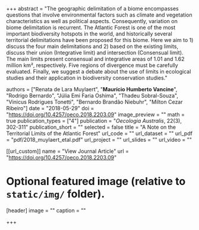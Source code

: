 +++
abstract = "The geographic delimitation of a biome encompasses questions that involve environmental factors such as climate and vegetation characteristics as well as political aspects. Consequently, variation on biome delimitation is recurrent. The Atlantic Forest is one of the most important biodiversity hotspots in the world, and historically several territorial delimitations have been proposed for this biome. Here we aim to 1) discuss the four main delimitations and 2) based on the existing limits, discuss their union (Integrative limit) and intersection (Consensual limit). The main limits present consensual and integrative areas of 1.01 and 1.62 million km², respectively. Five regions of divergence must be carefully evaluated. Finally, we suggest a debate about the use of limits in ecological studies and their application in biodiversity conservation studies."

authors = ["Renata de Lara Muylaert", "**Maurício Humberto Vancine**", "Rodrigo Bernardo", "Júlia Emi Faria Oshima", "Thadeu Sobral-Souza", "Vinicus Rodrigues Tonetti", "Bernardo Brandão Niebuhr", "Milton Cezar Ribeiro"]
date = "2018-05-29"
doi = "https://doi.org/10.4257/oeco.2018.2203.09"
image_preview = ""
math = true
publication_types = ["4"]
publication = "*Oecologia Australis*, 22(3), 302-311"
publication_short = ""
selected = false
title = "A Note on the Territorial Limits of the Atlantic Forest"
url_code = ""
url_dataset = ""
url_pdf = "pdf/2018_muylaert_etal.pdf"
url_project = ""
url_slides = ""
url_video = ""

[[url_custom]]
name = "View Journal Article"
url = "https://doi.org/10.4257/oeco.2018.2203.09"

# Optional featured image (relative to `static/img/` folder).
[header]
image = ""
caption = ""

+++
